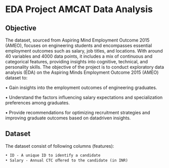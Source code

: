 # EDA Project AMCAT Data Analysis


## Objective
The dataset, sourced from Aspiring Mind Employment Outcome 2015 (AMEO), focuses on engineering students and encompasses essential employment outcomes such as salary, job titles, and locations. With around 40 variables and 4000 data points, it includes a mix of continuous and categorical features, providing insights into cognitive, technical, and personality skills. 
The objective of the project is to conduct exploratory data analysis (EDA) on the Aspiring Minds Employment Outcome 2015 (AMEO) dataset to:

• Gain insights into the employment outcomes of engineering graduates. 

• Understand the factors influencing salary expectations and specialization preferences among graduates. 

• Provide recommendations for optimizing recruitment strategies and improving graduate outcomes based on datadriven insights. 


## Dataset
The dataset consist of following columns (features):

```
• ID - A unique ID to identify a candidate
• Salary - Annual CTC oﬀered to the candidate (in INR)






